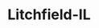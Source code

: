 ---
title: Litchfield-IL
slug: litchfield-il
f_state:
- cms/state/illinois.md
f_locations:
- cms/payday-loan/cash-store-8515.md
- cms/payday-loan/renappli-check-cashing-oth-er-25837.md
- cms/payday-loan/renappli-check-cashing-oth-er-financial-services-25838.md
- cms/payday-loan/ricks-package-liquor-check-c-26017.md
- cms/payday-loan/th-e-cash-store-27307.md
updated-on: '2024-05-30T13:41:28.615Z'
created-on: '2024-05-30T13:41:28.615Z'
published-on: '2024-05-30T13:54:32.469Z'
f_city: Litchfield
layout: '[city].html'
tags: city
---
